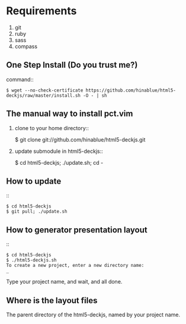 Requirements
============

1. git
2. ruby
3. sass
4. compass

One Step Install (Do you trust me?)
------------------------------------
command::

    $ wget --no-check-certificate https://github.com/hinablue/html5-deckjs/raw/master/install.sh -O - | sh

The manual way to install pct.vim
----------------------------------
1. clone to your home directory::

    $ git clone git://github.com/hinablue/html5-deckjs.git

2. update submodule in html5-deckjs::

    $ cd html5-deckjs; ./update.sh; cd -

How to update
-------------
::

    $ cd html5-deckjs
    $ git pull; ./update.sh

How to generator presentation layout
------------------------------------
::

    $ cd html5-deckjs
    $ ./html5-deckjs.sh
    To create a new project, enter a new directory name:
    _

Type your project name, and wait, and all done.

Where is the layout files
-------------------------
The parent directory of the html5-deckjs, named by your project name.
